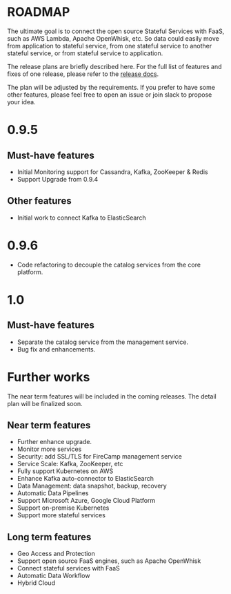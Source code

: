 # ROADMAP

The ultimate goal is to connect the open source Stateful Services with FaaS, such as AWS Lambda, Apache OpenWhisk, etc. So data could easily move from application to stateful service, from one stateful service to another stateful service, or from stateful service to application.

The release plans are briefly described here. For the full list of features and fixes of one release, please refer to the [release docs](https://github.com/cloudstax/firecamp/tree/master/docs/releases).

The plan will be adjusted by the requirements. If you prefer to have some other features, please feel free to open an issue or join slack to propose your idea.


# 0.9.5

## Must-have features

* Initial Monitoring support for Cassandra, Kafka, ZooKeeper & Redis
* Support Upgrade from 0.9.4

## Other features

* Initial work to connect Kafka to ElasticSearch

# 0.9.6

* Code refactoring to decouple the catalog services from the core platform.

# 1.0

## Must-have features

* Separate the catalog service from the management service.
* Bug fix and enhancements.


# Further works

The near term features will be included in the coming releases. The detail plan will be finalized soon.

## Near term features

* Further enhance upgrade.
* Monitor more services
* Security: add SSL/TLS for FireCamp management service
* Service Scale: Kafka, ZooKeeper, etc
* Fully support Kubernetes on AWS
* Enhance Kafka auto-connector to ElasticSearch
* Data Management: data snapshot, backup, recovery
* Automatic Data Pipelines
* Support Microsoft Azure, Google Cloud Platform
* Support on-premise Kubernetes
* Support more stateful services

## Long term features

* Geo Access and Protection
* Support open source FaaS engines, such as Apache OpenWhisk
* Connect stateful services with FaaS
* Automatic Data Workflow
* Hybrid Cloud

